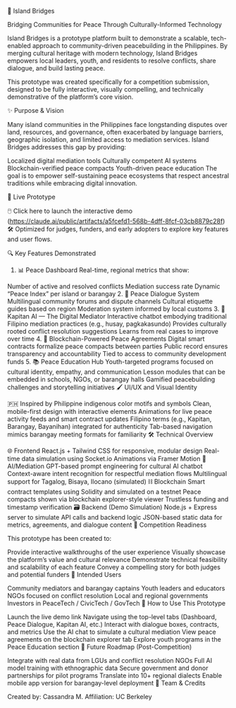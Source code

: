 🌉 Island Bridges

Bridging Communities for Peace Through Culturally-Informed Technology

Island Bridges is a prototype platform built to demonstrate a scalable, tech-enabled approach to community-driven peacebuilding in the Philippines. By merging cultural heritage with modern technology, Island Bridges empowers local leaders, youth, and residents to resolve conflicts, share dialogue, and build lasting peace.

This prototype was created specifically for a competition submission, designed to be fully interactive, visually compelling, and technically demonstrative of the platform’s core vision.

✨ Purpose & Vision

Many island communities in the Philippines face longstanding disputes over land, resources, and governance, often exacerbated by language barriers, geographic isolation, and limited access to mediation services. Island Bridges addresses this gap by providing:

Localized digital mediation tools
Culturally competent AI systems
Blockchain-verified peace compacts
Youth-driven peace education
The goal is to empower self-sustaining peace ecosystems that respect ancestral traditions while embracing digital innovation.

🚀 Live Prototype

🖱️ Click here to launch the interactive demo (https://claude.ai/public/artifacts/a5fcefd1-568b-4dff-8fcf-03cb8879c28f)
🛠️ Optimized for judges, funders, and early adopters to explore key features and user flows.

🔍 Key Features Demonstrated

1. 📊 Peace Dashboard
Real-time, regional metrics that show:

Number of active and resolved conflicts
Mediation success rate
Dynamic “Peace Index” per island or barangay
2. 💬 Peace Dialogue System
Multilingual community forums and dispute channels
Cultural etiquette guides based on region
Moderation system informed by local customs
3. 🤖 Kapitan AI — The Digital Mediator
Interactive chatbot embodying traditional Filipino mediation practices (e.g., husay, pagkakasundo)
Provides culturally rooted conflict resolution suggestions
Learns from real cases to improve over time
4. 🔐 Blockchain-Powered Peace Agreements
Digital smart contracts formalize peace compacts between parties
Public record ensures transparency and accountability
Tied to access to community development funds
5. 📚 Peace Education Hub
Youth-targeted programs focused on cultural identity, empathy, and communication
Lesson modules that can be embedded in schools, NGOs, or barangay halls
Gamified peacebuilding challenges and storytelling initiatives
🖌️ UI/UX and Visual Identity

🇵🇭 Inspired by Philippine indigenous color motifs and symbols
Clean, mobile-first design with interactive elements
Animations for live peace activity feeds and smart contract updates
Filipino terms (e.g., Kapitan, Barangay, Bayanihan) integrated for authenticity
Tab-based navigation mimics barangay meeting formats for familiarity
🛠️ Technical Overview

🌐 Frontend
React.js + Tailwind CSS for responsive, modular design
Real-time data simulation using Socket.io
Animations via Framer Motion
🧠 AI/Mediation
GPT-based prompt engineering for cultural AI chatbot
Context-aware intent recognition for respectful mediation flows
Multilingual support for Tagalog, Bisaya, Ilocano (simulated)
⛓️ Blockchain
Smart contract templates using Solidity and simulated on a testnet
Peace compacts shown via blockchain explorer-style viewer
Trustless funding and timestamp verification
🗃️ Backend (Demo Simulation)
Node.js + Express server to simulate API calls and backend logic
JSON-based static data for metrics, agreements, and dialogue content
🎯 Competition Readiness

This prototype has been created to:

Provide interactive walkthroughs of the user experience
Visually showcase the platform’s value and cultural relevance
Demonstrate technical feasibility and scalability of each feature
Convey a compelling story for both judges and potential funders
🤝 Intended Users

Community mediators and barangay captains
Youth leaders and educators
NGOs focused on conflict resolution
Local and regional governments
Investors in PeaceTech / CivicTech / GovTech
🧪 How to Use This Prototype

Launch the live demo link
Navigate using the top-level tabs (Dashboard, Peace Dialogue, Kapitan AI, etc.)
Interact with dialogue boxes, contracts, and metrics
Use the AI chat to simulate a cultural mediation
View peace agreements on the blockchain explorer tab
Explore youth programs in the Peace Education section
📌 Future Roadmap (Post-Competition)

Integrate with real data from LGUs and conflict resolution NGOs
Full AI model training with ethnographic data
Secure government and donor partnerships for pilot programs
Translate into 10+ regional dialects
Enable mobile app version for barangay-level deployment
👥 Team & Credits

Created by: Cassandra M.
Affiliation: UC Berkeley

